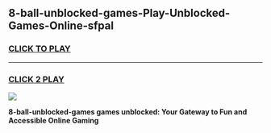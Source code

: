 
## 8-ball-unblocked-games-Play-Unblocked-Games-Online-sfpal
<h3>
<a href="https://premium76.site?title=8-ball-unblocked-games&ref=25A">CLICK TO PLAY</a></h3>
<hr>

<h3>
<a href="https://premium76.site?title=8-ball-unblocked-games&ref=25A">CLICK 2 PLAY</a>
  
</h3>

<a href="https://premium76.site?title=8-ball-unblocked-games&ref=25A"><img src="https://clearcache.store/games.png"></a>


**8-ball-unblocked-games games unblocked: Your Gateway to Fun and Accessible Online Gaming**
